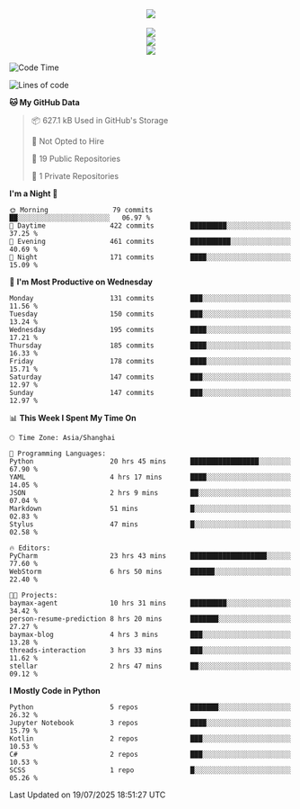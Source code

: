 <div align="center">
  <img src="https://readme-typing-svg.demolab.com?font=Zhi+Mang+Xing&size=40&pause=1000&color=000000&center=true&vCenter=true&lines=Baymax%E5%B0%8F%E6%8C%AF;Hello%20World"/><br/>
  <br/>
  <img src="https://skillicons.dev/icons?i=java,kotlin,python,c,cpp,html,css,javascript" /><br/>
  <img src="https://skillicons.dev/icons?i=spring,vue,pytorch,maven,gradle,mysql,sqlite,linux" /><br/>
  <img src="https://skillicons.dev/icons?i=idea,pycharm,webstorm,androidstudio,vscode,git,vim,md" /><br/>
</div>

<!--START_SECTION:waka-->
![Code Time](http://img.shields.io/badge/Code%20Time-1%2C129%20hrs%2014%20mins-blue)

![Lines of code](https://img.shields.io/badge/From%20Hello%20World%20I%27ve%20Written-6.1%20million%20lines%20of%20code-blue)

**🐱 My GitHub Data** 

> 📦 627.1 kB Used in GitHub's Storage 
 > 
> 🚫 Not Opted to Hire
 > 
> 📜 19 Public Repositories 
 > 
> 🔑 1 Private Repositories 
 > 
**I'm a Night 🦉** 

```text
🌞 Morning                79 commits          ██░░░░░░░░░░░░░░░░░░░░░░░   06.97 % 
🌆 Daytime                422 commits         █████████░░░░░░░░░░░░░░░░   37.25 % 
🌃 Evening                461 commits         ██████████░░░░░░░░░░░░░░░   40.69 % 
🌙 Night                  171 commits         ████░░░░░░░░░░░░░░░░░░░░░   15.09 % 
```
📅 **I'm Most Productive on Wednesday** 

```text
Monday                   131 commits         ███░░░░░░░░░░░░░░░░░░░░░░   11.56 % 
Tuesday                  150 commits         ███░░░░░░░░░░░░░░░░░░░░░░   13.24 % 
Wednesday                195 commits         ████░░░░░░░░░░░░░░░░░░░░░   17.21 % 
Thursday                 185 commits         ████░░░░░░░░░░░░░░░░░░░░░   16.33 % 
Friday                   178 commits         ████░░░░░░░░░░░░░░░░░░░░░   15.71 % 
Saturday                 147 commits         ███░░░░░░░░░░░░░░░░░░░░░░   12.97 % 
Sunday                   147 commits         ███░░░░░░░░░░░░░░░░░░░░░░   12.97 % 
```


📊 **This Week I Spent My Time On** 

```text
🕑︎ Time Zone: Asia/Shanghai

💬 Programming Languages: 
Python                   20 hrs 45 mins      █████████████████░░░░░░░░   67.90 % 
YAML                     4 hrs 17 mins       ████░░░░░░░░░░░░░░░░░░░░░   14.05 % 
JSON                     2 hrs 9 mins        ██░░░░░░░░░░░░░░░░░░░░░░░   07.04 % 
Markdown                 51 mins             █░░░░░░░░░░░░░░░░░░░░░░░░   02.83 % 
Stylus                   47 mins             █░░░░░░░░░░░░░░░░░░░░░░░░   02.58 % 

🔥 Editors: 
PyCharm                  23 hrs 43 mins      ███████████████████░░░░░░   77.60 % 
WebStorm                 6 hrs 50 mins       ██████░░░░░░░░░░░░░░░░░░░   22.40 % 

🐱‍💻 Projects: 
baymax-agent             10 hrs 31 mins      █████████░░░░░░░░░░░░░░░░   34.42 % 
person-resume-prediction 8 hrs 20 mins       ███████░░░░░░░░░░░░░░░░░░   27.27 % 
baymax-blog              4 hrs 3 mins        ███░░░░░░░░░░░░░░░░░░░░░░   13.28 % 
threads-interaction      3 hrs 33 mins       ███░░░░░░░░░░░░░░░░░░░░░░   11.62 % 
stellar                  2 hrs 47 mins       ██░░░░░░░░░░░░░░░░░░░░░░░   09.12 % 
```

**I Mostly Code in Python** 

```text
Python                   5 repos             ███████░░░░░░░░░░░░░░░░░░   26.32 % 
Jupyter Notebook         3 repos             ████░░░░░░░░░░░░░░░░░░░░░   15.79 % 
Kotlin                   2 repos             ███░░░░░░░░░░░░░░░░░░░░░░   10.53 % 
C#                       2 repos             ███░░░░░░░░░░░░░░░░░░░░░░   10.53 % 
SCSS                     1 repo              █░░░░░░░░░░░░░░░░░░░░░░░░   05.26 % 
```




 Last Updated on 19/07/2025 18:51:27 UTC
<!--END_SECTION:waka-->





